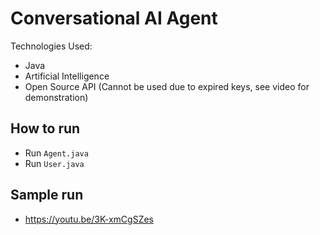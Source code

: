 # Conversational AI Agent

Technologies Used:
- Java
- Artificial Intelligence
- Open Source API (Cannot be used due to expired keys, see video for demonstration)

## How to run
- Run `Agent.java`
- Run `User.java`

## Sample run
- https://youtu.be/3K-xmCgSZes
